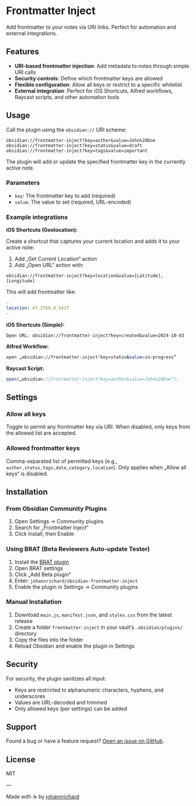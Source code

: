 # Frontmatter Inject

Add frontmatter to your notes via URI links. Perfect for automation and external integrations.

## Features

- **URI-based frontmatter injection**: Add metadata to notes through simple URI calls
- **Security controls**: Define which frontmatter keys are allowed
- **Flexible configuration**: Allow all keys or restrict to a specific whitelist
- **External integration**: Perfect for iOS Shortcuts, Alfred workflows, Raycast scripts, and other automation tools

## Usage

Call the plugin using the `obsidian://` URI scheme:

```
obsidian://frontmatter-inject?key=author&value=John%20Doe
obsidian://frontmatter-inject?key=status&value=draft
obsidian://frontmatter-inject?key=tags&value=important
```

The plugin will add or update the specified frontmatter key in the currently active note.

### Parameters

- `key`: The frontmatter key to add (required)
- `value`: The value to set (required, URL-encoded)

### Example integrations

**iOS Shortcuts (Geolocation):**

Create a shortcut that captures your current location and adds it to your active note:

1. Add „Get Current Location“ action
2. Add „Open URL“ action with:
```
obsidian://frontmatter-inject?key=location&value=[Latitude],[Longitude]
```

This will add frontmatter like:
```yaml
—
location: 47.3769,8.5417
—
```

**iOS Shortcuts (Simple):**
```
Open URL: obsidian://frontmatter-inject?key=created&value=2024-10-03
```

**Alfred Workflow:**
```bash
open „obsidian://frontmatter-inject?key=status&value=in-progress“
```

**Raycast Script:**
```javascript
open(„obsidian://frontmatter-inject?key=author&value=John%20Doe“);
```

## Settings

### Allow all keys
Toggle to permit any frontmatter key via URI. When disabled, only keys from the allowed list are accepted.

### Allowed frontmatter keys
Comma-separated list of permitted keys (e.g., `author,status,tags,date,category,location`). Only applies when „Allow all keys“ is disabled.

## Installation

### From Obsidian Community Plugins
1. Open Settings → Community plugins
2. Search for „Frontmatter Inject“
3. Click Install, then Enable

### Using BRAT (Beta Reviewers Auto-update Tester)
1. Install the [BRAT plugin](https://github.com/TfTHacker/obsidian42-brat)
2. Open BRAT settings
3. Click „Add Beta plugin“
4. Enter: `johannrichard/obsidian-frontmatter-inject`
5. Enable the plugin in Settings → Community plugins

### Manual Installation
1. Download `main.js`, `manifest.json`, and `styles.css` from the latest release
2. Create a folder `frontmatter-inject` in your vault’s `.obsidian/plugins/` directory
3. Copy the files into the folder
4. Reload Obsidian and enable the plugin in Settings

## Security

For security, the plugin sanitizes all input:
- Keys are restricted to alphanumeric characters, hyphens, and underscores
- Values are URL-decoded and trimmed
- Only allowed keys (per settings) can be added

## Support

Found a bug or have a feature request? [Open an issue on GitHub](https://github.com/johannrichard/frontmatter-inject/issues).

## License

MIT

—

Made with ☕ by [johannrichard](https://github.com/johannrichard)